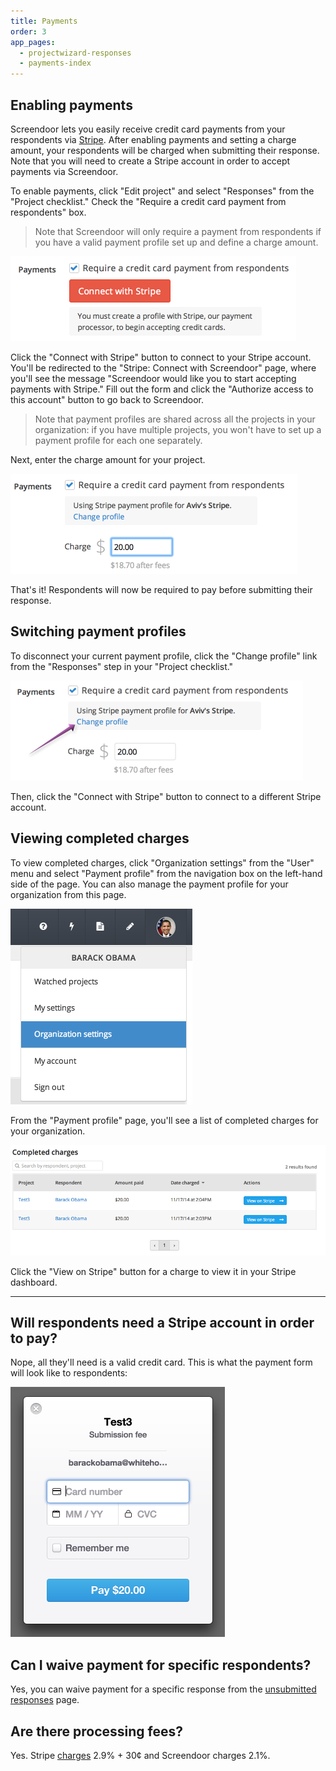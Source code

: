 ```yaml
---
title: Payments
order: 3
app_pages:
  - projectwizard-responses
  - payments-index
---
```


## Enabling payments

Screendoor lets you easily receive credit card payments from your respondents via [Stripe](https://stripe.com/). After enabling payments and setting a charge amount, your respondents will be charged when submitting their response. Note that you will need to create a Stripe account in order to accept payments via Screendoor.

To enable payments, click "Edit project" and select "Responses" from the "Project checklist." Check the "Require a credit card payment from respondents" box.

> Note that Screendoor will only require a payment from respondents if you have a valid payment profile set up and define a charge amount.

![require payment](../images/require_payment.png)

Click the "Connect with Stripe" button to connect to your Stripe account. You'll be redirected to the "Stripe: Connect with Screendoor" page, where you'll see the message "Screendoor would like you to start accepting payments with Stripe." Fill out the form and click the "Authorize access to this account" button to go back to Screendoor.

> Note that payment profiles are shared across all the projects in your organization: if you have multiple projects, you won't have to set up a payment profile for each one separately. 

Next, enter the charge amount for your project.

![charge amount](../images/charge_amount.png)

That's it! Respondents will now be required to pay before submitting their response.

## Switching payment profiles

To disconnect your current payment profile, click the "Change profile" link from the "Responses" step in your "Project checklist."

![change profile](../images/change_profile.png)

Then, click the "Connect with Stripe" button to connect to a different Stripe account.

## Viewing completed charges

To view completed charges, click "Organization settings" from the "User" menu and select "Payment profile" from the navigation box on the left-hand side of the page. You can also manage the payment profile for your organization from this page.

![organization settings](../images/organization_settings.png)

From the "Payment profile" page, you'll see a list of completed charges for your organization.

![completed charges](../images/completed_charges.png)

Click the "View on Stripe" button for a charge to view it in your Stripe dashboard.

---

## Will respondents need a Stripe account in order to pay?
Nope, all they'll need is a valid credit card. This is what the payment form will look like to respondents:

![payment form](../images/payment_form.png)

## Can I waive payment for specific respondents?
Yes, you can waive payment for a specific response from the [unsubmitted responses](../responses/viewing_unsubmitted_responses.html#waiving-payment-for-a-specific-response) page.

## Are there processing fees?
Yes. Stripe [charges](https://stripe.com/us/pricing) 2.9% + 30&cent; and Screendoor charges 2.1%.

